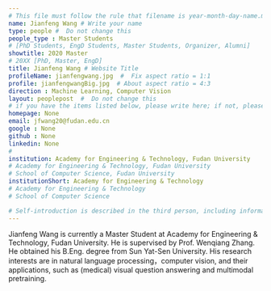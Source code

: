 ```yaml
---
# This file must follow the rule that filename is year-month-day-name.md .
name: Jianfeng Wang # Write your name
type: people #  Do not change this
people_type : Master Students
# [PhD Students, EngD Students, Master Students, Organizer, Alumni]
showtitle: 2020 Master
# 20XX [PhD, Master, EngD]
title: Jianfeng Wang # Website Title
profileName: jianfengwang.jpg  #  Fix aspect ratio = 1:1
profile: jianfengwangBig.jpg  # About aspect ratio = 4:3
direction : Machine Learning, Computer Vision
layout: peoplepost  #  Do not change this
# if you have the items listed below, please write here; if not, please write None.
homepage: None
email: jfwang20@fudan.edu.cn
google : None
github : None
linkedin: None
# 
institution: Academy for Engineering & Technology, Fudan University
# Academy for Engineering & Technology, Fudan University
# School of Computer Science, Fudan University
institutionShort: Academy for Engineering & Technology
# Academy for Engineering & Technology
# School of Computer Science

# Self-introduction is described in the third person, including information such as educational experience(B/M/P), graduation career development 
---
```


Jianfeng Wang is currently a Master Student at Academy for Engineering & Technology, Fudan University. He is supervised by Prof. Wenqiang Zhang. He obtained his B.Eng. degree from Sun Yat-Sen University. His research interests are in natural language processing，computer vision, and their applications, such as (medical) visual question answering and multimodal pretraining.



 

